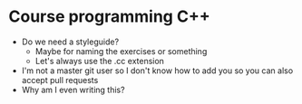 # Course programming C++

- Do we need a styleguide?
  - Maybe for naming the exercises or something
  - Let's always use the .cc extension
- I'm not a master git user so I don't know how to add you so you can also accept pull requests
- Why am I even writing this?
